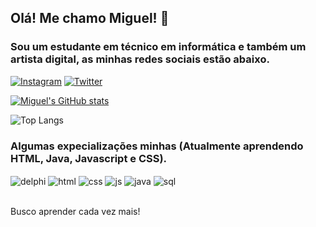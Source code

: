 ## Olá! Me chamo Miguel! 📌
### Sou um estudante em técnico em informática e também um artista digital, as minhas redes sociais estão abaixo.
[![Instagram](https://img.shields.io/badge/Instagram-E4405F?style=for-the-badge&logo=instagram&logoColor=white)](https://instagram.com/miguel.mevil)
[![Twitter](https://img.shields.io/badge/Twitter-1DA1F2?style=for-the-badge&logo=twitter&logoColor=white)](https://twitter.com/miguel_mevil)

[![Miguel's GitHub stats](https://github-readme-stats.vercel.app/api?username=MiguelMevil&show_icons=true&theme=merko)](https://github.com/MiguelMevil/github-readme-stats)

![Top Langs](https://github-readme-stats.vercel.app/api/top-langs/?username=MiguelMevil)

### Algumas expecializações minhas (Atualmente aprendendo HTML, Java, Javascript e CSS). 

<div style="display: inline_block">
  <img align="center" alt="delphi" src="https://img.shields.io/badge/Delphi_RAD_Studio-B22222?style=for-the-badge&logo=delphi&logoColor=white" />
  <img align="center" alt="html" src="https://img.shields.io/badge/HTML-239120?style=for-the-badge&logo=html5&logoColor=white" />
  <img align="center" alt="css" src="https://img.shields.io/badge/CSS-239120?&style=for-the-badge&logo=css3&logoColor=white" />
  <img align="center" alt="js" src="https://img.shields.io/badge/JavaScript-F7DF1E?style=for-the-badge&logo=javascript&logoColor=black" />
  <img align="center" alt="java" src="https://img.shields.io/badge/Java-ED8B00?style=for-the-badge&logo=openjdk&logoColor=white" />
  <img align="center" alt="sql" src="https://img.shields.io/badge/MySQL-00000F?style=for-the-badge&logo=mysql&logoColor=white" />
</div><br/>

Busco aprender cada vez mais! 
